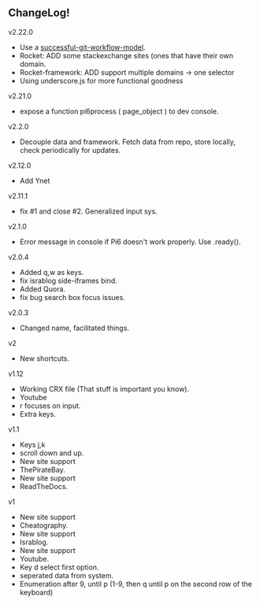 ## ChangeLog!
v2.22.0
- Use a [successful-git-workflow-model](http://nvie.com/posts/a-successful-git-branching-model/).
- Rocket: ADD some stackexchange sites (ones that have their own domain.
- Rocket-framework: ADD support multiple domains -> one selector
- Using underscore.js for more functional goodness

v2.21.0
- expose a function pi6process ( page_object ) to dev console.

v2.2.0
- Decouple data and framework. Fetch data from repo, store locally, check periodically for updates.

v2.12.0
- Add Ynet

v2.11.1
- fix #1 and close #2. Generalized input sys.

v2.1.0
- Error message in console if Pi6 doesn't work properly.
Use .ready().

v2.0.4
- Added q,w as keys.
- fix israblog side-iframes bind.
- Added Quora.
- fix bug search box focus issues.

v2.0.3
- Changed name, facilitated things.

v2
- New shortcuts.

v1.12
- Working CRX file (That stuff is important you know).
- Youtube
- r focuses on input.
- Extra keys.

v1.1
- Keys j,k
- scroll down and up.
- New site support
- ThePirateBay.
- New site support
- ReadTheDocs.

v1
- New site support
- Cheatography.
- New site support
- Israblog.
- New site support
- Youtube.
- Key d select first option.
- seperated data from system.
- Enumeration after 9, until p (1-9, then q until p on the second row of the keyboard)